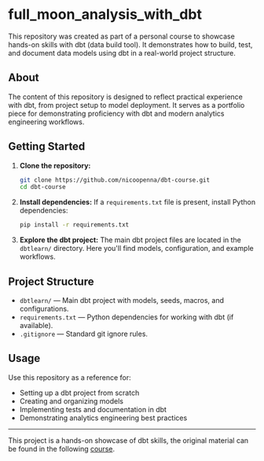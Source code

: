 # full_moon_analysis_with_dbt

This repository was created as part of a personal course to showcase hands-on skills with dbt (data build tool). It demonstrates how to build, test, and document data models using dbt in a real-world project structure.

## About

The content of this repository is designed to reflect practical experience with dbt, from project setup to model deployment. It serves as a portfolio piece for demonstrating proficiency with dbt and modern analytics engineering workflows.

## Getting Started

1. **Clone the repository:**
   ```bash
   git clone https://github.com/nicoopenna/dbt-course.git
   cd dbt-course
   ```

2. **Install dependencies:**
   If a `requirements.txt` file is present, install Python dependencies:
   ```bash
   pip install -r requirements.txt
   ```

3. **Explore the dbt project:**
   The main dbt project files are located in the `dbtlearn/` directory. Here you'll find models, configuration, and example workflows.

## Project Structure

- `dbtlearn/` — Main dbt project with models, seeds, macros, and configurations.
- `requirements.txt` — Python dependencies for working with dbt (if available).
- `.gitignore` — Standard git ignore rules.

## Usage

Use this repository as a reference for:
- Setting up a dbt project from scratch
- Creating and organizing models
- Implementing tests and documentation in dbt
- Demonstrating analytics engineering best practices

---

This project is a hands-on showcase of dbt skills, the original material can be found in the following [course](https://www.udemy.com/course/complete-dbt-data-build-tool-bootcamp-zero-to-hero-learn-dbt/).
